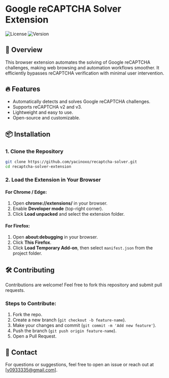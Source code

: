 # Google reCAPTCHA Solver Extension

![License](https://img.shields.io/badge/license-MIT-blue.svg)
![Version](https://img.shields.io/badge/version-1.0.0-green.svg)

## 🚀 Overview
This browser extension automates the solving of Google reCAPTCHA challenges, making web browsing and automation workflows smoother. It efficiently bypasses reCAPTCHA verification with minimal user intervention.

## 🔥 Features
- Automatically detects and solves Google reCAPTCHA challenges.
- Supports reCAPTCHA v2 and v3.
- Lightweight and easy to use.
- Open-source and customizable.

## 📦 Installation
### 1. Clone the Repository
```bash
git clone https://github.com/yacinoxo/recaptcha-solver.git
cd recaptcha-solver-extension
```
### 2. Load the Extension in Your Browser
#### For Chrome / Edge:
1. Open **chrome://extensions/** in your browser.
2. Enable **Developer mode** (top-right corner).
3. Click **Load unpacked** and select the extension folder.

#### For Firefox:
1. Open **about:debugging** in your browser.
2. Click **This Firefox**.
3. Click **Load Temporary Add-on**, then select `manifest.json` from the project folder.

## 🛠️ Contributing
Contributions are welcome! Feel free to fork this repository and submit pull requests.

### Steps to Contribute:
1. Fork the repo.
2. Create a new branch (`git checkout -b feature-name`).
3. Make your changes and commit (`git commit -m 'Add new feature'`).
4. Push the branch (`git push origin feature-name`).
5. Open a Pull Request.

## 📧 Contact
For questions or suggestions, feel free to open an issue or reach out at [y0933335@gmail.com].

